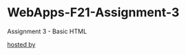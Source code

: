 # WebApps-F21-Assignment-3
Assignment 3 - Basic HTML

 [hosted by](https://44-563-webapps-f21.github.io/webapps-f21-assignment-3-Karthik143073/)